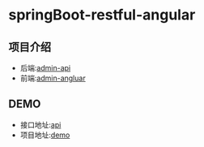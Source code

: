 # springBoot-restful-angular
## 项目介绍
 - 后端:[admin-api](https://github.com/licc168/admin-api )
 - 前端:[admin-angluar](https://github.com/licc168/admin-angluar)
 
## DEMO
 - 接口地址:[api](http://47.94.196.111:8080/swagger-ui.html)
 - 项目地址:[demo](http://47.94.196.111:3000)
 


     
    



